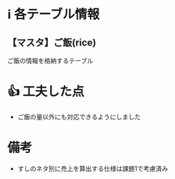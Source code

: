 # ℹ️ 各テーブル情報

## 【マスタ】ご飯(rice)
ご飯の情報を格納するテーブル

# 👍 工夫した点
- ご飯の量以外にも対応できるようにしました

# 備考
- すしのネタ別に売上を算出する仕様は課題1で考慮済み